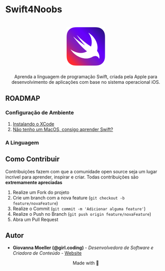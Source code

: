 # Swift4Noobs

<h1 align="center">
  <img src="./images/swift-logo.png" alt="Swift Logo" width="120">
</h1>

<p align="center">Aprenda a linguagem de programação Swift, criada pela Apple para desenvolvimento de aplicações com base no sistema operacional iOS.</p>

## ROADMAP

### Configuração de Ambiente
1. [Instalando o XCode](docs/ambiente/01-instalando-xcode.md)
2. [Não tenho um MacOS, consigo aprender Swift?](docs/ambiente/02-estudar-swift-sem-macos.md)

### A Linguagem

## Como Contribuir

Contribuições fazem com que a comunidade open source seja um lugar incrível para aprender, inspirar e criar. Todas contribuições
são **extremamente apreciadas**

1. Realize um Fork do projeto
2. Crie um branch com a nova feature (`git checkout -b feature/novaFeature`)
3. Realize o Commit (`git commit -m 'Adicionar alguma feature'`)
4. Realize o Push no Branch (`git push origin feature/novaFeature`)
5. Abra um Pull Request

## Autor

- **Giovanna Moeller (@girl.coding)** - _Desenvolvedora de Software e Criadora de Conteúdo_ - [Website](https://giovannamoeller.com)

<p align="center">Made with 💜</p>
